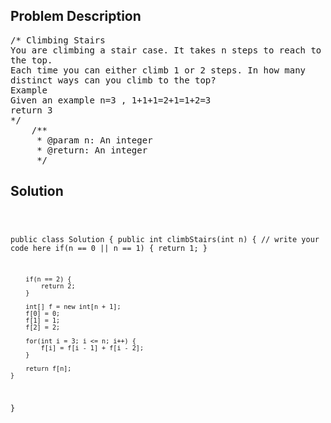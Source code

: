 <!--
<style>
  body { font-family: Arial, sans-serif; }
  .container { max-width: 100%; margin: 0 auto; padding: 10px; }
  .comment-block { max-width: 30%; background-color: #f9f9f9; padding: 10px; border-left: 5px solid #ccc; overflow-wrap: break-word; white-space: pre-wrap; }
  .code-block { background-color: #f4f4f4; padding: 10px; border: 1px solid #ddd; overflow-wrap: break-word; white-space: pre-wrap; }
</style>
-->

<div class='container'>
<h2>Problem Description</h2>
<div class='comment-block'>
<pre>
/* Climbing Stairs
You are climbing a stair case. It takes n steps to reach to
the top.
Each time you can either climb 1 or 2 steps. In how many
distinct ways can you climb to the top?
Example
Given an example n=3 , 1+1+1=2+1=1+2=3
return 3
*/
    /**
     * @param n: An integer
     * @return: An integer
     */
</pre>
</div>

<h2>Solution</h2>
<div class='code-block'>
<pre><code class='language-java'>

public class Solution {
    public int climbStairs(int n) {
        // write your code here
        if(n == 0 || n == 1) {
            return 1;
        }

        if(n == 2) {
            return 2;
        }
        
        int[] f = new int[n + 1];
        f[0] = 0;
        f[1] = 1;
        f[2] = 2;
        
        for(int i = 3; i <= n; i++) {
            f[i] = f[i - 1] + f[i - 2];
        }
        
        return f[n];
    }
}</code></pre>
</div>
</div>
